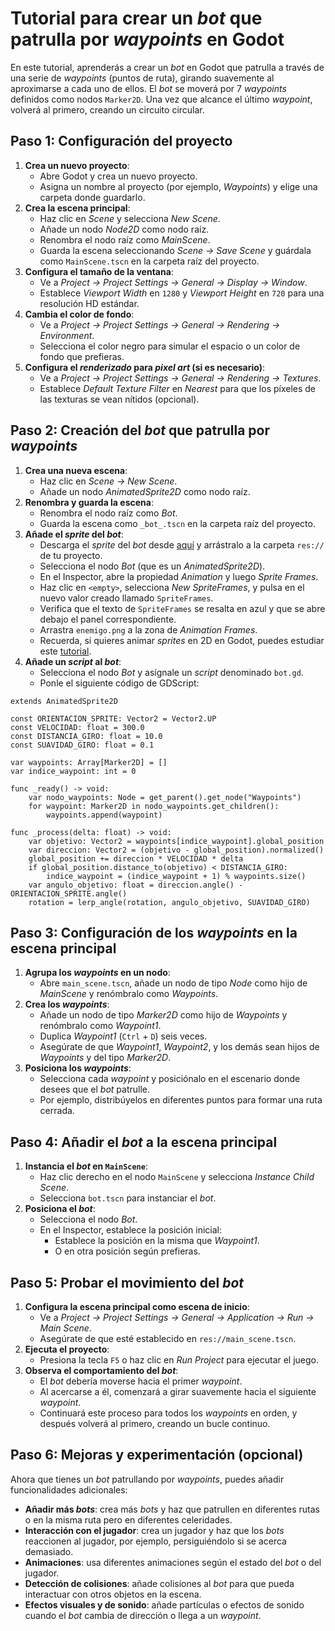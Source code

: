 # Tutorial para crear un _bot_ que patrulla por _waypoints_ en Godot

En este tutorial, aprenderás a crear un _bot_ en Godot que patrulla a través de una serie de _waypoints_ (puntos de ruta), girando suavemente al aproximarse a cada uno de ellos. El _bot_ se moverá por 7 _waypoints_ definidos como nodos `Marker2D`. Una vez que alcance el último _waypoint_, volverá al primero, creando un circuito circular.

## Paso 1: Configuración del proyecto

1. **Crea un nuevo proyecto**:
   - Abre Godot y crea un nuevo proyecto.
   - Asigna un nombre al proyecto (por ejemplo, *Waypoints*) y elige una carpeta donde guardarlo.
2. **Crea la escena principal**:
   - Haz clic en _Scene_ y selecciona _New Scene_.
   - Añade un nodo _Node2D_ como nodo raíz.
   - Renombra el nodo raíz como _MainScene_.
   - Guarda la escena seleccionando _Scene → Save Scene_ y guárdala como `MainScene.tscn` en la carpeta raíz del proyecto.
3. **Configura el tamaño de la ventana**:
   - Ve a _Project → Project Settings → General → Display → Window_.
   - Establece _Viewport Width_ en `1280` y _Viewport Height_ en `720` para una resolución HD estándar.
4. **Cambia el color de fondo**:
   - Ve a _Project → Project Settings → General → Rendering → Environment_.
   - Selecciona el color negro para simular el espacio o un color de fondo que prefieras.
5. **Configura el _renderizado_ para _pixel art_ (si es necesario)**:
   - Ve a _Project → Project Settings → General → Rendering → Textures_.
   - Establece _Default Texture Filter_ en _Nearest_ para que los píxeles de las texturas se vean nítidos (opcional).

## Paso 2: Creación del _bot_ que patrulla por _waypoints_

1. **Crea una nueva escena**:
   - Haz clic en _Scene → New Scene_.
   - Añade un nodo _AnimatedSprite2D_ como nodo raíz.
2. **Renombra y guarda la escena**:
   - Renombra el nodo raíz como _Bot_.
   - Guarda la escena como `_bot_.tscn` en la carpeta raíz del proyecto.
3. **Añade el _sprite_ del _bot_**:
   - Descarga el _sprite_ del _bot_ desde [aquí][T01] y arrástralo a la carpeta `res://` de tu proyecto.
   - Selecciona el nodo _Bot_ (que es un _AnimatedSprite2D_).
   - En el Inspector, abre la propiedad _Animation_ y luego _Sprite Frames_.
   - Haz clic en `<empty>`, selecciona _New SpriteFrames_, y pulsa en el nuevo valor creado llamado `SpriteFrames`.
   - Verifica que el texto de `SpriteFrames` se resalta en azul y que se abre debajo el panel correspondiente.
   - Arrastra `enemigo.png` a la zona de _Animation Frames_.
   - Recuerda, si quieres animar _sprites_ en 2D en Godot, puedes estudiar este [tutorial][T02].
4. **Añade un _script_ al _bot_**:
   - Selecciona el nodo _Bot_ y asígnale un _script_ denominado `bot.gd`.
   - Ponle el siguiente código de GDScript:

```gdscript
extends AnimatedSprite2D

const ORIENTACION_SPRITE: Vector2 = Vector2.UP
const VELOCIDAD: float = 300.0
const DISTANCIA_GIRO: float = 10.0
const SUAVIDAD_GIRO: float = 0.1

var waypoints: Array[Marker2D] = []
var indice_waypoint: int = 0

func _ready() -> void:
    var nodo_waypoints: Node = get_parent().get_node("Waypoints")
    for waypoint: Marker2D in nodo_waypoints.get_children():
        waypoints.append(waypoint)

func _process(delta: float) -> void:
    var objetivo: Vector2 = waypoints[indice_waypoint].global_position
    var direccion: Vector2 = (objetivo - global_position).normalized()
    global_position += direccion * VELOCIDAD * delta
    if global_position.distance_to(objetivo) < DISTANCIA_GIRO:
        indice_waypoint = (indice_waypoint + 1) % waypoints.size()
    var angulo_objetivo: float = direccion.angle() - ORIENTACION_SPRITE.angle()
    rotation = lerp_angle(rotation, angulo_objetivo, SUAVIDAD_GIRO)
```

## Paso 3: Configuración de los _waypoints_ en la escena principal

1. **Agrupa los _waypoints_ en un nodo**:
   - Abre `main_scene.tscn`, añade un nodo de tipo _Node_ como hijo de _MainScene_ y renómbralo como _Waypoints_.
2. **Crea los _waypoints_**:
   - Añade un nodo de tipo _Marker2D_ como hijo de _Waypoints_ y renómbralo como _Waypoint1_.
   - Duplica _Waypoint1_ (`Ctrl` + `D`) seis veces.
   - Asegúrate de que _Waypoint1_, _Waypoint2_, y los demás sean hijos de _Waypoints_ y del tipo _Marker2D_.
4. **Posiciona los _waypoints_**:
   - Selecciona cada _waypoint_ y posiciónalo en el escenario donde desees que el _bot_ patrulle.
   - Por ejemplo, distribúyelos en diferentes puntos para formar una ruta cerrada.

## Paso 4: Añadir el _bot_ a la escena principal

1. **Instancia el _bot_ en `MainScene`**:
   - Haz clic derecho en el nodo `MainScene` y selecciona _Instance Child Scene_.
   - Selecciona `bot.tscn` para instanciar el _bot_.
2. **Posiciona el _bot_**:
   - Selecciona el nodo _Bot_.
   - En el Inspector, establece la posición inicial:
     - Establece la posición en la misma que _Waypoint1_.
     - O en otra posición según prefieras.

## Paso 5: Probar el movimiento del _bot_

1. **Configura la escena principal como escena de inicio**:
   - Ve a _Project → Project Settings → General → Application → Run → Main Scene_.
   - Asegúrate de que esté establecido en `res://main_scene.tscn`.
2. **Ejecuta el proyecto**:
   - Presiona la tecla `F5` o haz clic en _Run Project_ para ejecutar el juego.
3. **Observa el comportamiento del _bot_**:
   - El _bot_ debería moverse hacia el primer _waypoint_.
   - Al acercarse a él, comenzará a girar suavemente hacia el siguiente _waypoint_.
   - Continuará este proceso para todos los _waypoints_ en orden, y después volverá al primero, creando un bucle continuo.

## Paso 6: Mejoras y experimentación (opcional)

Ahora que tienes un _bot_ patrullando por _waypoints_, puedes añadir funcionalidades adicionales:

- **Añadir más _bots_**: crea más _bots_ y haz que patrullen en diferentes rutas o en la misma ruta pero en diferentes celeridades.
- **Interacción con el jugador**: crea un jugador y haz que los _bots_ reaccionen al jugador, por ejemplo, persiguiéndolo si se acerca demasiado.
- **Animaciones**: usa diferentes animaciones según el estado del _bot_ o del jugador.
- **Detección de colisiones**: añade colisiones al _bot_ para que pueda interactuar con otros objetos en la escena.
- **Efectos visuales y de sonido**: añade partículas o efectos de sonido cuando el _bot_ cambia de dirección o llega a un _waypoint_.

[T01]: https://raw.githubusercontent.com/milq/milq.github.io/refs/heads/master/cursos/pria/src/godot/sprites/enemigo.png
[T02]: https://docs.godotengine.org/en/stable/tutorials/2d/2d_sprite_animation.html

